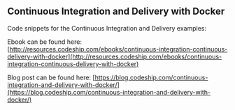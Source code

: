 ## Continuous Integration and Delivery with Docker

Code snippets for the Continuous Integration and Delivery examples:

Ebook can be found here: [http://resources.codeship.com/ebooks/continuous-integration-continuous-delivery-with-docker](http://resources.codeship.com/ebooks/continuous-integration-continuous-delivery-with-docker)

Blog post can be found here: [https://blog.codeship.com/continuous-integration-and-delivery-with-docker/](https://blog.codeship.com/continuous-integration-and-delivery-with-docker/)

